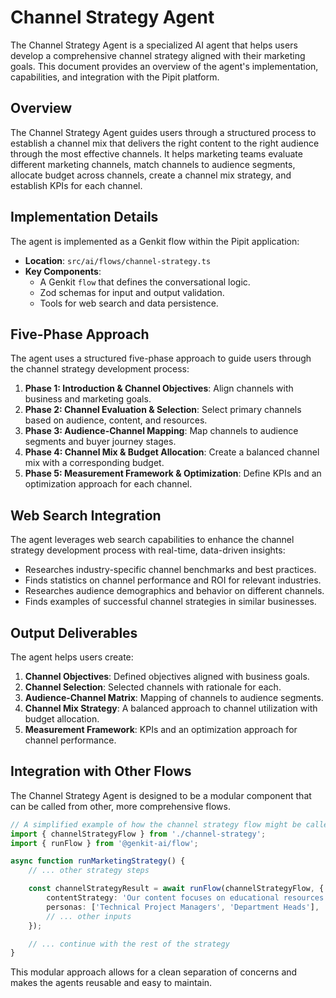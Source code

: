# Channel Strategy Agent

The Channel Strategy Agent is a specialized AI agent that helps users develop a comprehensive channel strategy aligned with their marketing goals. This document provides an overview of the agent's implementation, capabilities, and integration with the Pipit platform.

## Overview

The Channel Strategy Agent guides users through a structured process to establish a channel mix that delivers the right content to the right audience through the most effective channels. It helps marketing teams evaluate different marketing channels, match channels to audience segments, allocate budget across channels, create a channel mix strategy, and establish KPIs for each channel.

## Implementation Details

The agent is implemented as a Genkit flow within the Pipit application:

- **Location**: `src/ai/flows/channel-strategy.ts`
- **Key Components**:
  - A Genkit `flow` that defines the conversational logic.
  - Zod schemas for input and output validation.
  - Tools for web search and data persistence.

## Five-Phase Approach

The agent uses a structured five-phase approach to guide users through the channel strategy development process:

1.  **Phase 1: Introduction & Channel Objectives**: Align channels with business and marketing goals.
2.  **Phase 2: Channel Evaluation & Selection**: Select primary channels based on audience, content, and resources.
3.  **Phase 3: Audience-Channel Mapping**: Map channels to audience segments and buyer journey stages.
4.  **Phase 4: Channel Mix & Budget Allocation**: Create a balanced channel mix with a corresponding budget.
5.  **Phase 5: Measurement Framework & Optimization**: Define KPIs and an optimization approach for each channel.

## Web Search Integration

The agent leverages web search capabilities to enhance the channel strategy development process with real-time, data-driven insights:

- Researches industry-specific channel benchmarks and best practices.
- Finds statistics on channel performance and ROI for relevant industries.
- Researches audience demographics and behavior on different channels.
- Finds examples of successful channel strategies in similar businesses.

## Output Deliverables

The agent helps users create:

1.  **Channel Objectives**: Defined objectives aligned with business goals.
2.  **Channel Selection**: Selected channels with rationale for each.
3.  **Audience-Channel Matrix**: Mapping of channels to audience segments.
4.  **Channel Mix Strategy**: A balanced approach to channel utilization with budget allocation.
5.  **Measurement Framework**: KPIs and an optimization approach for channel performance.

## Integration with Other Flows

The Channel Strategy Agent is designed to be a modular component that can be called from other, more comprehensive flows.

```typescript
// A simplified example of how the channel strategy flow might be called
import { channelStrategyFlow } from './channel-strategy';
import { runFlow } from '@genkit-ai/flow';

async function runMarketingStrategy() {
    // ... other strategy steps

    const channelStrategyResult = await runFlow(channelStrategyFlow, {
        contentStrategy: 'Our content focuses on educational resources...',
        personas: ['Technical Project Managers', 'Department Heads'],
        // ... other inputs
    });

    // ... continue with the rest of the strategy
}
```

This modular approach allows for a clean separation of concerns and makes the agents reusable and easy to maintain.

